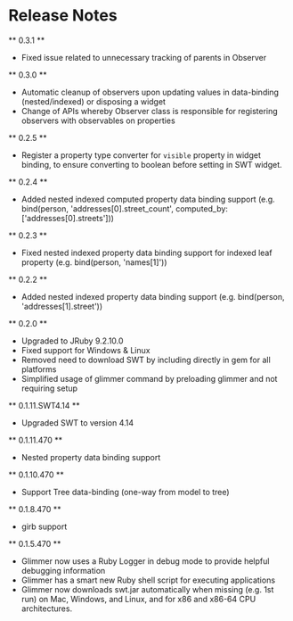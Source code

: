 # Release Notes

** 0.3.1 **
- Fixed issue related to unnecessary tracking of parents in Observer

** 0.3.0 **
- Automatic cleanup of observers upon updating values in data-binding (nested/indexed) or disposing a widget
- Change of APIs whereby Observer class is responsible for registering observers with observables on properties

** 0.2.5 **
- Register a property type converter for `visible` property in widget binding, to ensure converting to boolean before setting in SWT widget.

** 0.2.4 **
- Added nested indexed computed property data binding support (e.g. bind(person, 'addresses[0].street_count', computed_by: ['addresses[0].streets']))

** 0.2.3 **
- Fixed nested indexed property data binding support for indexed leaf property (e.g. bind(person, 'names[1]'))

** 0.2.2 **
- Added nested indexed property data binding support (e.g. bind(person, 'addresses[1].street'))

** 0.2.0 **
- Upgraded to JRuby 9.2.10.0
- Fixed support for Windows & Linux
- Removed need to download SWT by including directly in gem for all platforms
- Simplified usage of glimmer command by preloading glimmer and not requiring setup

** 0.1.11.SWT4.14 **
- Upgraded SWT to version 4.14

** 0.1.11.470 **
- Nested property data binding support

** 0.1.10.470 **
- Support Tree data-binding (one-way from model to tree)

** 0.1.8.470 **
- girb support

** 0.1.5.470 **
- Glimmer now uses a Ruby Logger in debug mode to provide helpful debugging information
- Glimmer has a smart new Ruby shell script for executing applications
- Glimmer now downloads swt.jar automatically when missing (e.g. 1st run) on Mac, Windows, and Linux, and for x86 and x86-64 CPU architectures.
